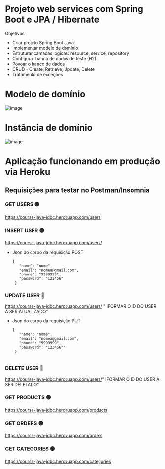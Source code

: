 # Projeto web services com Spring Boot e JPA / Hibernate 
Objetivos 
- Criar projeto Spring Boot Java 
- Implementar modelo de domínio 
- Estruturar camadas lógicas: resource, service, repository 
- Configurar banco de dados de teste (H2) 
- Povoar o banco de dados 
- CRUD - Create, Retrieve, Update, Delete 
- Tratamento de exceções

# Modelo de domínio

![image](https://user-images.githubusercontent.com/86566715/154816104-af1f1f7a-6ec8-41d9-9fde-9f17b77df183.png)

# Instância de domínio

![image](https://user-images.githubusercontent.com/86566715/154816199-d4ea7e2d-e14f-49c4-bf67-fbafa5ea43f7.png)

# Aplicação funcionando em produção via Heroku

## Requisições para testar no Postman/Insomnia

### GET USERS :green_circle:
https://course-java-jdbc.herokuapp.com/users

### INSERT USER :yellow_circle:
https://course-java-jdbc.herokuapp.com/users/
- Json do corpo da requisição POST
  ```
  {
     "name": "nome",
     "email": "nomea@gmail.com",
     "phone": "9999999",
     "password": "123456"
   }

### UPDATE USER :large_blue_circle:
https://course-java-jdbc.herokuapp.com/users/ " IFORMAR O ID DO USER A SER ATUALIZADO"
- Json do corpo da requisição PUT
  ```
  {
     "name": "nome",
     "email": "nomea@gmail.com",
     "phone": "9999999",
     "password": "123456""
   }


### DELETE USER :red_circle:
https://course-java-jdbc.herokuapp.com/users/" IFORMAR O ID DO USER A SER DELETADO"

### GET PRODUCTS :green_circle:
https://course-java-jdbc.herokuapp.com/products

### GET ORDERS :green_circle:
https://course-java-jdbc.herokuapp.com/orders

### GET CATEGORIES :green_circle:
https://course-java-jdbc.herokuapp.com/categories
